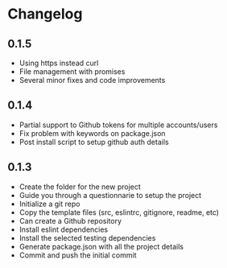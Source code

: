 # Changelog

## 0.1.5
* Using https instead curl
* File management with promises
* Several minor fixes and code improvements

## 0.1.4

* Partial support to Github tokens for multiple accounts/users
* Fix problem with keywords on package.json
* Post install script to setup github auth details

## 0.1.3

* Create the folder for the new project
* Guide you through a questionnarie to setup the project
* Initialize a git repo
* Copy the template files (src, eslintrc, gitignore, readme, etc)
* Can create a Github repository
* Install eslint dependencies
* Install the selected testing dependencies
* Generate package.json with all the project details
* Commit and push the initial commit
